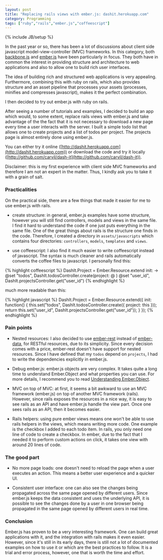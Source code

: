 ```yaml
---
layout: post
title: "Replacing rails views with ember.js: dashit.herokuapp.com"
category: Programming
tags: ["ruby","rails","ember.js","coffeescript"]
---
```

{% include JB/setup %}

In the past year or so, there has been a lot of discussions about client side javascript model-view-controller (MVC) frameworks. In this category, both
[backbone.js](http://documentcloud.github.com/backbone/) and [ember.js](http://emberjs.com/) have been particularly in focus. They both have in common the
interest in providing structure and architecture to web applications and also to allow one to build rich user interfaces.

The idea of building rich and structured web applications is very appealing. Furthermore, combining this with ruby on rails, which also provides structure and an
asset pipeline that processes your assets (processes, minifies and compresses javascript), makes it the perfect combination.

I then decided to try out ember.js with ruby on rails.

After seeing a number of tutorials and examples, I decided to build an app which would, to some extent, replace rails views with ember.js and take advantage of 
the the fact that it is not necessary to download a new page every time a user interacts with the server. I built a simple todo list that allows one to create projects 
and a list of todos per project. The projects page is almost entirely done using ember.js.

You can either try it online ([http://dashit.herokuapp.com](http://dashit.herokuapp.com)) or download the code and try it locally ([http://github.com/carvil/dash-it](http://github.com/carvil/dash-it)). 

Disclaimer: this is my first experience with client side MVC frameworks and therefore I am not an expert in the matter. Thus, I kindly ask you to take it with a grain of salt.

### Practicalities

On the practical side, there are a few things that made it easier for me to use ember.js with rails. 

- create structure: in general, ember.js examples have some structure, however you will still find controllers, models and views in the same file. I find it hard to understand the code if one just puts everything in the same file. One of the great things about rails is the structure one finds in the code. Therefore, I created a directory in `assets/javascripts` which contains four directories: `controllers`, `models`, `templates` and `views`. 

- use coffeescript: I also find it much easier to write coffeescript instead of javascript. The syntax is much cleaner and rails automatically converts the coffee files to javascript. I personally find this:

{% highlight coffeescript %}
    DashIt.Project = Ember.Resource.extend
      init: ->
        @set "todos", DashIt.todosController.create(project: @ )
        @set "user_id", DashIt.projectsController.get("user_id")
{% endhighlight %}

much more readable than this:

{% highlight javascript %}
    DashIt.Project = Ember.Resource.extend({
      init: function() {
        this.set("todos", DashIt.todosController.create({
          project: this
        }));
        return this.set("user_id", DashIt.projectsController.get("user_id"));
      }
    });
{% endhighlight %}

### Pain points

- Nested resources: I also decided to use [ember-rest](https://github.com/cerebris/ember-rest) instead of [ember-data](https://github.com/emberjs/data), for RESTful resources, due to its simplicity. Since every decision comes with a price, ember-rest doesn't have support for nested resources. Since I have defined that my `todos` depend on `projects`, I had to write the dependencies explicitly in ember.js.

- Debug ember.js: ember.js objects are very complex. It takes quite a long time to understand Ember.Object and what properties you can use. For more details, I recommend you to read [Understanding Ember.Object](http://www.cerebris.com/blog/2012/03/06/understanding-ember-object).

- MVC on top of MVC: at first, it seems a bit awkward to use an MVC framework (ember.js) on top of another MVC framework (rails). However, since rails exposes the resources in a nice way, it is easy to see rails as an API and have ember.js handle the view part. Once one sees rails as an API, then it becomes easier.

- Rails helpers: using pure ember views means one won't be able to use rails helpers in the views, which means writing more code. One example is the checkbox I added to each todo item. In rails, you only need one line of code to create a checkbox. In ember, due to the fact that I needed it to perform custom actions on click, it takes one view with around 20 lines of code.

### The good part

- No more page loads: one doesn't need to reload the page when a user executes an action. This means a better user experience and a quicker UI.

- Consistent user interface: one can also see the changes being propagated across the same page opened by different users. Since ember.js keeps the data consistent and uses the underlying API, it is possible to see the changes done by a user in one browser being propagated in the same page opened by different users in real time.

### Conclusion

Ember.js has proven to be a very interesting framework. One can build great applications with it, and the integration with rails makes it even easier. However, since it's still in its early days, there is still not a lot of documented examples on how to use it or which are the best practices to follow. It is a trial and error process, however, one that is worth the time and effort.
